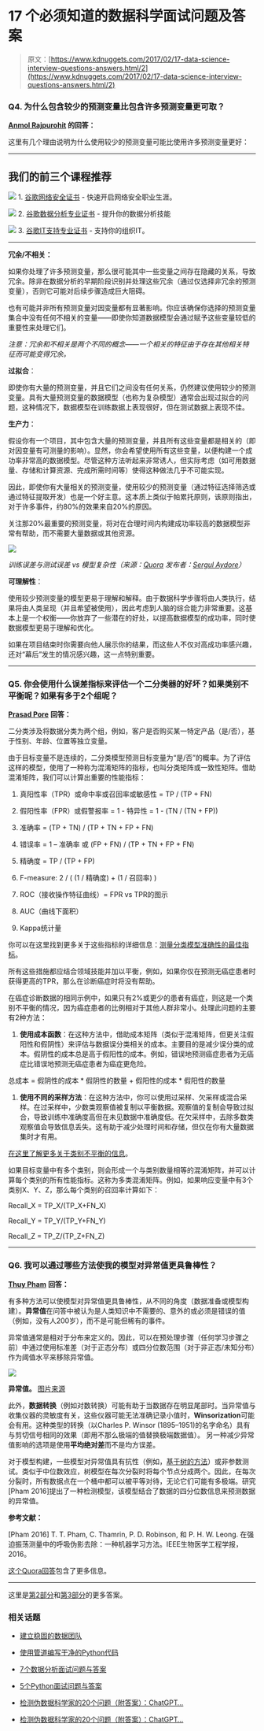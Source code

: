 # 17 个必须知道的数据科学面试问题及答案

> 原文：[https://www.kdnuggets.com/2017/02/17-data-science-interview-questions-answers.html/2](https://www.kdnuggets.com/2017/02/17-data-science-interview-questions-answers.html/2)

### Q4\. 为什么包含较少的预测变量比包含许多预测变量更可取？

**[Anmol Rajpurohit](https://twitter.com/hey_anmol) 的回答：**

这里有几个理由说明为什么使用较少的预测变量可能比使用许多预测变量更好：

* * *

## 我们的前三个课程推荐

![](../Images/0244c01ba9267c002ef39d4907e0b8fb.png) 1\. [谷歌网络安全证书](https://www.kdnuggets.com/google-cybersecurity) - 快速开启网络安全职业生涯。

![](../Images/e225c49c3c91745821c8c0368bf04711.png) 2\. [谷歌数据分析专业证书](https://www.kdnuggets.com/google-data-analytics) - 提升你的数据分析技能

![](../Images/0244c01ba9267c002ef39d4907e0b8fb.png) 3\. [谷歌IT支持专业证书](https://www.kdnuggets.com/google-itsupport) - 支持你的组织IT。

* * *

**冗余/不相关：**

如果你处理了许多预测变量，那么很可能其中一些变量之间存在隐藏的关系，导致冗余。除非在数据分析的早期阶段识别并处理这些冗余（通过仅选择非冗余的预测变量），否则它可能对后续步骤造成巨大阻碍。

也有可能并非所有预测变量对因变量都有显著影响。你应该确保你选择的预测变量集合中没有任何不相关的变量——即使你知道数据模型会通过赋予这些变量较低的重要性来处理它们。

*注意：冗余和不相关是两个不同的概念——一个相关的特征由于存在其他相关特征而可能变得冗余。*

**过拟合**：

即使你有大量的预测变量，并且它们之间没有任何关系，仍然建议使用较少的预测变量。具有大量预测变量的数据模型（也称为复杂模型）通常会出现过拟合的问题，这种情况下，数据模型在训练数据上表现很好，但在测试数据上表现不佳。

**生产力**：

假设你有一个项目，其中包含大量的预测变量，并且所有这些变量都是相关的（即对因变量有可测量的影响）。显然，你会希望使用所有这些变量，以便构建一个成功率非常高的数据模型。尽管这种方法听起来非常诱人，但实际考虑（如可用数据量、存储和计算资源、完成所需时间等）使得这种做法几乎不可能实现。

因此，即使你有大量相关的预测变量，使用较少的预测变量（通过特征选择筛选或通过特征提取开发）也是一个好主意。这本质上类似于帕累托原则，该原则指出，对于许多事件，约80%的效果来自20%的原因。

关注那20%最重要的预测变量，将对在合理时间内构建成功率较高的数据模型非常有帮助，而不需要大量数据或其他资源。

![](../Images/b30a107ef5009d61aa270f2047eb9950.png)

*训练误差与测试误差 vs 模型复杂性（来源：[Quora](https://www.quora.com/Why-might-it-be-preferable-to-include-fewer-predictors-over-many/answer/Sergül-Aydöre) 发布者：[Sergul Aydore](https://www.quora.com/profile/Sergül-Aydöre)）*

**可理解性**：

使用较少预测变量的模型更易于理解和解释。由于数据科学步骤将由人类执行，结果将由人类呈现（并且希望被使用），因此考虑到人脑的综合能力非常重要。这基本上是一个权衡——你放弃了一些潜在的好处，以提高数据模型的成功率，同时使数据模型更易于理解和优化。

如果在项目结束时你需要向他人展示你的结果，而这些人不仅对高成功率感兴趣，还对“幕后”发生的情况感兴趣，这一点特别重要。

* * *

### Q5. 你会使用什么误差指标来评估一个二分类器的好坏？如果类别不平衡呢？如果有多于2个组呢？

[**Prasad Pore**](/author/prasad-pore) **回答：**

二分类涉及将数据分类为两个组，例如，客户是否购买某一特定产品（是/否），基于性别、年龄、位置等独立变量。

由于目标变量不是连续的，二分类模型预测目标变量为“是/否”的概率。为了评估这样的模型，使用了一种称为混淆矩阵的指标，也叫分类矩阵或一致性矩阵。借助混淆矩阵，我们可以计算出重要的性能指标：

1.  真阳性率（TPR）或命中率或召回率或敏感性 = TP / (TP + FN)

1.  假阳性率（FPR）或假警报率 = 1 - 特异性 = 1 - (TN / (TN + FP))

1.  准确率 = (TP + TN) / (TP + TN + FP + FN)

1.  错误率 = 1 – 准确率 或 (FP + FN) / (TP + TN + FP + FN)

1.  精确度 = TP / (TP + FP)

1.  F-measure: 2 / ( (1 / 精确度) + (1 / 召回率) )

1.  ROC（接收操作特征曲线）= FPR vs TPR的图示

1.  AUC（曲线下面积）

1.  Kappa统计量

你可以在这里找到更多关于这些指标的详细信息：[测量分类模型准确性的最佳指标](/2016/12/best-metric-measure-accuracy-classification-models.html)。

所有这些措施都应结合领域技能并加以平衡，例如，如果你仅在预测无癌症患者时获得更高的TPR，那么在诊断癌症时将没有帮助。

在癌症诊断数据的相同示例中，如果只有2%或更少的患者有癌症，则这是一个类别不平衡的情况，因为癌症患者的比例相对于其他人群非常小。处理此问题的主要有2种方法：

1.  **使用成本函数**：在这种方法中，借助成本矩阵（类似于混淆矩阵，但更关注假阳性和假阴性）来评估与数据误分类相关的成本。主要目的是减少误分类的成本。假阴性的成本总是高于假阳性的成本。例如，错误地预测癌症患者为无癌症比错误地预测无癌症患者为癌症更危险。

总成本 = 假阴性的成本 * 假阴性的数量 + 假阳性的成本 * 假阳性的数量

1.  **使用不同的采样方法**：在这种方法中，你可以使用过采样、欠采样或混合采样。在过采样中，少数类观察值被复制以平衡数据。观察值的复制会导致过拟合，导致训练中准确度高但在未见数据中准确度低。在欠采样中，去除多数类观察值会导致信息丢失。这有助于减少处理时间和存储，但仅在你有大量数据集时才有用。

[在这里了解更多关于类别不平衡的信息](/2016/08/learning-from-imbalanced-classes.html)。

如果目标变量中有多个类别，则会形成一个与类别数量相等的混淆矩阵，并可以计算每个类别的所有性能指标。这称为多类混淆矩阵。例如，如果响应变量中有3个类别X、Y、Z，那么每个类别的召回率计算如下：

Recall_X = TP_X/(TP_X+FN_X)

Recall_Y = TP_Y/(TP_Y+FN_Y)

Recall_Z = TP_Z/(TP_Z+FN_Z)

* * *

### Q6. 我可以通过哪些方法使我的模型对异常值更具鲁棒性？

[**Thuy Pham**](/author/thuy-pham) **回答：**

有多种方法可以使模型对异常值更具鲁棒性，从不同的角度（数据准备或模型构建）。**异常值**在问答中被认为是人类知识中不需要的、意外的或必须是错误的值（例如，没有人200岁），而不是可能但稀有的事件。

异常值通常是相对于分布来定义的。因此，可以在预处理步骤（任何学习步骤之前）中通过使用标准差（对于正态分布）或四分位数范围（对于非正态/未知分布）作为阈值水平来移除异常值。

![](../Images/d5cb6f2fe1fb2779c49fcc7574c92c98.png)

**异常值。** [图片来源](https://www.neuraldesigner.com/blog/3_methods_to_deal_with_outliers)

此外，**数据转换**（例如对数转换）可能有助于当数据存在明显尾部时。当异常值与收集仪器的灵敏度有关，这些仪器可能无法准确记录小值时，**Winsorization**可能会有用。这种类型的转换（以Charles P. Winsor (1895–1951)的名字命名）具有与剪切信号相同的效果（即用不那么极端的值替换极端数据值）。 另一种减少异常值影响的选项是使用**平均绝对差**而不是均方误差。

对于模型构建，一些模型对异常值具有抗性（例如，[基于树的方法](https://www.quora.com/Why-are-tree-based-models-robust-to-outliers)）或非参数测试。类似于中位数效应，树模型在每次分裂时将每个节点分成两个。因此，在每次分裂时，所有数据点在一个桶中都可以被平等对待，无论它们可能有多极端。研究[Pham 2016]提出了一种检测模型，该模型结合了数据的四分位数信息来预测数据的异常值。

**参考文献：**

[Pham 2016] T. T. Pham, C. Thamrin, P. D. Robinson, 和 P. H. W. Leong. 在强迫振荡测量中的呼吸伪影去除：一种机器学习方法。IEEE生物医学工程学报，2016。

[这个Quora回答](https://www.quora.com/What-are-methods-to-make-a-predictive-model-more-robust-to-outliers)包含了更多信息。

* * *

这里是[第2部分](/2017/02/17-data-science-interview-questions-answers-part-2.html)和[第3部分](/2017/03/17-data-science-interview-questions-answers-part-3.html)的更多答案。

### 相关话题

+   [建立稳固的数据团队](https://www.kdnuggets.com/2021/12/build-solid-data-team.html)

+   [使用管道编写干净的Python代码](https://www.kdnuggets.com/2021/12/write-clean-python-code-pipes.html)

+   [7个数据分析面试问题与答案](https://www.kdnuggets.com/2022/09/7-data-analytics-interview-questions-answers.html)

+   [5个Python面试问题与答案](https://www.kdnuggets.com/2022/09/5-python-interview-questions-answers.html)

+   [检测伪数据科学家的20个问题（附答案）：ChatGPT…](https://www.kdnuggets.com/2023/01/20-questions-detect-fake-data-scientists-chatgpt-1.html)

+   [检测伪数据科学家的20个问题（附答案）：ChatGPT…](https://www.kdnuggets.com/2023/02/20-questions-detect-fake-data-scientists-chatgpt-2.html)
